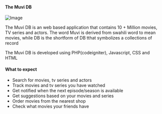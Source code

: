 <div class="container">
	<h4>The Muvi DB</h4>
	<div class="top">
		<img src=" http://image.tmdb.org/t/p/w185//<?= $movie->getPosterPath(); ?>" alt="Image">
	</div>
	<div class="bottom">
		<p>The Muvi DB is an web based application that contains 10 + Million movies, TV series and actors. The word Muvi is derived from swahili word to mean movies, while DB is the shortform of DB tthat symbolizes a collections of record<p>
		<p>The Muvi DB is developed using PHP(codeigniter), Javascript, CSS and HTML</p> 
		<h4>What to expect</h4>
		  <ul>
                        <li><i class="fa fa-check"></i>Search for movies, tv series and actors</li>
                        <li><i class="fa fa-check"></i>Track movies and tv series you have watched</li>
                        <li><i class="fa fa-check"></i>Get notified when the next episode/season is available</li>
                        <li><i class="fa fa-check"></i>Get suggestions based on your movies and series</li>
                        <li><i class="fa fa-check"></i>Order movies from the nearest shop</li>
                        <li><i class="fa fa-check"></i>Check what movies your friends have</li>
                    </ul>
	</div>
</div>